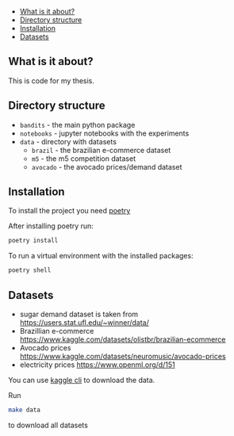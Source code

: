 - [What is it about?](#what-is-it-about)
- [Directory structure](#directory-structure)
- [Installation](#installation)
- [Datasets](#datasets)

## What is it about?

This is code for my thesis.

## Directory structure

- `bandits` - the main python package
- `notebooks` - jupyter notebooks with the experiments
- `data` - directory with datasets
  - `brazil` - the brazilian e-commerce dataset
  - `m5` - the m5 competition dataset
  - `avocado` - the avocado prices/demand dataset

## Installation

To install the project you need [poetry](https://python-poetry.org/)

After installing poetry run:

```sh
poetry install
```

To run a virtual environment with the installed packages:

```sh
poetry shell
```

## Datasets

- sugar demand dataset is taken from https://users.stat.ufl.edu/~winner/data/
- Brazillian e-commerce https://www.kaggle.com/datasets/olistbr/brazilian-ecommerce
- Avocado prices https://www.kaggle.com/datasets/neuromusic/avocado-prices
- electricity prices https://www.openml.org/d/151

You can use [kaggle cli](https://www.kaggle.com/docs/api) to download the data.

Run

```sh
make data
```

to download all datasets
